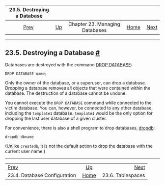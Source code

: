 <!--?xml version="1.0" encoding="UTF-8" standalone="no"?-->

|                  23.5. Destroying a Database                  |                                                                |                                |                                                       |                                                         |
| :-----------------------------------------------------------: | :------------------------------------------------------------- | :----------------------------: | ----------------------------------------------------: | ------------------------------------------------------: |
| [Prev](manage-ag-config.html "23.4. Database Configuration")  | [Up](managing-databases.html "Chapter 23. Managing Databases") | Chapter 23. Managing Databases | [Home](index.html "PostgreSQL 17devel Documentation") |  [Next](manage-ag-tablespaces.html "23.6. Tablespaces") |

***

## 23.5. Destroying a Database [#](#MANAGE-AG-DROPDB)

Databases are destroyed with the command [DROP DATABASE](sql-dropdatabase.html "DROP DATABASE"):[]()

    DROP DATABASE name;

Only the owner of the database, or a superuser, can drop a database. Dropping a database removes all objects that were contained within the database. The destruction of a database cannot be undone.

You cannot execute the `DROP DATABASE` command while connected to the victim database. You can, however, be connected to any other database, including the `template1` database. `template1` would be the only option for dropping the last user database of a given cluster.

For convenience, there is also a shell program to drop databases, [dropdb](app-dropdb.html "dropdb"):[]()

    dropdb dbname

(Unlike `createdb`, it is not the default action to drop the database with the current user name.)

***

|                                                               |                                                                |                                                         |
| :------------------------------------------------------------ | :------------------------------------------------------------: | ------------------------------------------------------: |
| [Prev](manage-ag-config.html "23.4. Database Configuration")  | [Up](managing-databases.html "Chapter 23. Managing Databases") |  [Next](manage-ag-tablespaces.html "23.6. Tablespaces") |
| 23.4. Database Configuration                                  |      [Home](index.html "PostgreSQL 17devel Documentation")     |                                       23.6. Tablespaces |
